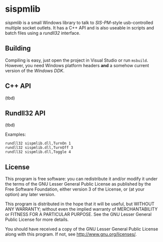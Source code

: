 sispmlib
========

*sispmlib* is a small Windows library to talk to *SIS-PM*-style 
usb-controlled multiple socket outlets. It has a C++ API and is also 
useable in scripts and batch files using a *rundll32* interface.

Building
--------

Compiling is easy, just open the project in Visual Studio or run `msbuild`. 
However, you need Windows platform headers **and** a somehow current 
version of the *Windows DDK*.

C++ API
-------

(tbd)

Rundll32 API
------------

(tbd)

Examples:

    rundll32 sispmlib.dll,TurnOn 1
    rundll32 sispmlib.dll,TurnOff 3
    rundll32 sispmlib.dll,Toggle 4

License
-------

This program is free software: you can redistribute it and/or modify it 
under the terms of the GNU Lesser General Public License as published by 
the Free Software Foundation, either version 3 of the License, or (at your 
option) any later version. 

This program is distributed in the hope that it will be useful, but WITHOUT 
ANY WARRANTY; without even the implied warranty of MERCHANTABILITY or 
FITNESS FOR A PARTICULAR PURPOSE.  See the GNU Lesser General Public 
License for more details.

You should have received a copy of the GNU Lesser General Public License 
along with this program.  If not, see <http://www.gnu.org/licenses/>.
